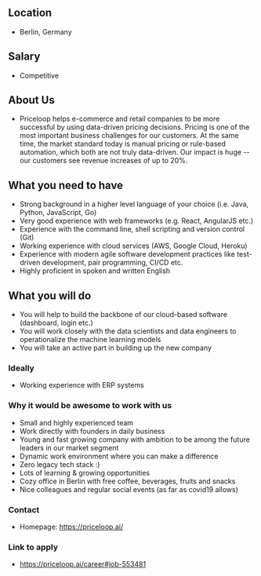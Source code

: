 ## Location

* Berlin, Germany

## Salary

* Competitive

## About Us

* Priceloop helps e-commerce and retail companies to be more successful by using data-driven pricing decisions. Pricing is one of the most important business challenges for our customers. At the same time, the market standard today is manual pricing or rule-based automation, which both are not truly data-driven. Our impact is huge -- our customers see revenue increases of up to 20%.

## What you need to have

* Strong background in a higher level language of your choice (i.e. Java, Python, JavaScript, Go)
* Very good experience with web frameworks (e.g. React, AngularJS etc.)
* Experience with the command line, shell scripting and version control (Git)
* Working experience with cloud services (AWS, Google Cloud, Heroku)
* Experience with modern agile software development practices like test-driven development, pair programming, CI/CD etc. 
* Highly proficient in spoken and written English

## What you will do

- You will help to build the backbone of our cloud-based software (dashboard, login etc.)
- You will work closely with the data scientists and data engineers to operationalize the machine learning models
- You will take an active part in building up the new company

### Ideally

* Working experience with ERP systems

### Why it would be awesome to work with us

* Small and highly experienced team
* Work directly with founders in daily business
* Young and fast growing company with ambition to be among the future leaders in our market segment
* Dynamic work environment where you can make a difference
* Zero legacy tech stack :)
* Lots of learning & growing opportunities
* Cozy office in Berlin with free coffee, beverages, fruits and snacks
* Nice colleagues and regular social events (as far as covid19 allows)

### Contact

* Homepage: https://priceloop.ai/

### Link to apply

* https://priceloop.ai/career#job-553481
